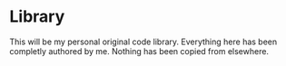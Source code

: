 # Library
This will be my personal original code library. Everything here has been completly authored by me.  Nothing has been copied from elsewhere.

